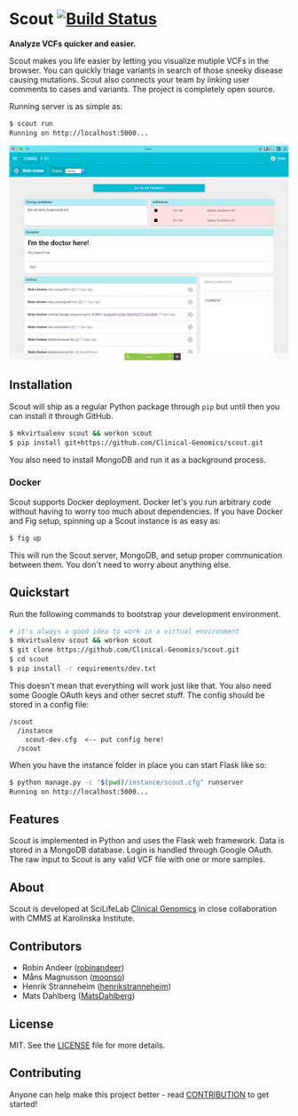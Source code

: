 # Scout [![Build Status][travis-img]][travis-url]
**Analyze VCFs quicker and easier.**

Scout makes you life easier by letting you visualize mutiple VCFs in the browser. You can quickly triage variants in search of those sneeky disease causing mutations. Scout also connects your team by linking user comments to cases and variants. The project is completely open source.

Running server is as simple as:

```bash
$ scout run
Running on http://localhost:5000...
```

![Case page demo](/artwork/case-demo.png)


## Installation
Scout will ship as a regular Python package through ``pip`` but until then you can install it through GitHub.

```bash
$ mkvirtualenv scout && workon scout
$ pip install git+https://github.com/Clinical-Genomics/scout.git
```

You also need to install MongoDB and run it as a background process.

### Docker
Scout supports Docker deployment. Docker let's you run arbitrary code without having to worry too much about dependencies. If you have Docker and Fig setup, spinning up a Scout instance is as easy as:

```bash
$ fig up
```

This will run the Scout server, MongoDB, and setup proper communication between them. You don't need to worry about anything else.


## Quickstart
Run the following commands to bootstrap your development environment.

```bash
# it's always a good idea to work in a virtual environment
$ mkvirtualenv scout && workon scout
$ git clone https://github.com/Clinical-Genomics/scout.git
$ cd scout
$ pip install -r requirements/dev.txt
```

This doesn't mean that everything will work just like that. You also need some Google OAuth keys and other secret stuff. The config should be stored in a config file:

```
/scout
  /instance
    scout-dev.cfg  <-- put config here!
  /scout
```

When you have the instance folder in place you can start Flask like so:

```bash
$ python manage.py -c "$(pwd)/instance/scout.cfg" runserver
Running on http://localhost:5000...
```


## Features
Scout is implemented in Python and uses the Flask web framework. Data is stored in a MongoDB database. Login is handled through Google OAuth. The raw input to Scout is any valid VCF file with one or more samples.


## About
Scout is developed at SciLifeLab [Clinical Genomics](https://github.com/Clinical-Genomics) in close collaboration with CMMS at Karolinska Institute.


## Contributors
- Robin Andeer ([robinandeer](https://github.com/robinandeer))
- Måns Magnusson ([moonso](https://github.com/moonso))
- Henrik Stranneheim ([henrikstranneheim](https://github.com/henrikstranneheim))
- Mats Dahlberg ([MatsDahlberg](https://github.com/MatsDahlberg))


## License
MIT. See the [LICENSE](LICENSE) file for more details.


## Contributing
Anyone can help make this project better - read [CONTRIBUTION](CONTRIBUTION.md)
to get started!


[travis-img]: https://img.shields.io/travis/Clinical-Genomics/scout/develop.svg?style=flat
[travis-url]: https://travis-ci.org/Clinical-Genomics/scout
